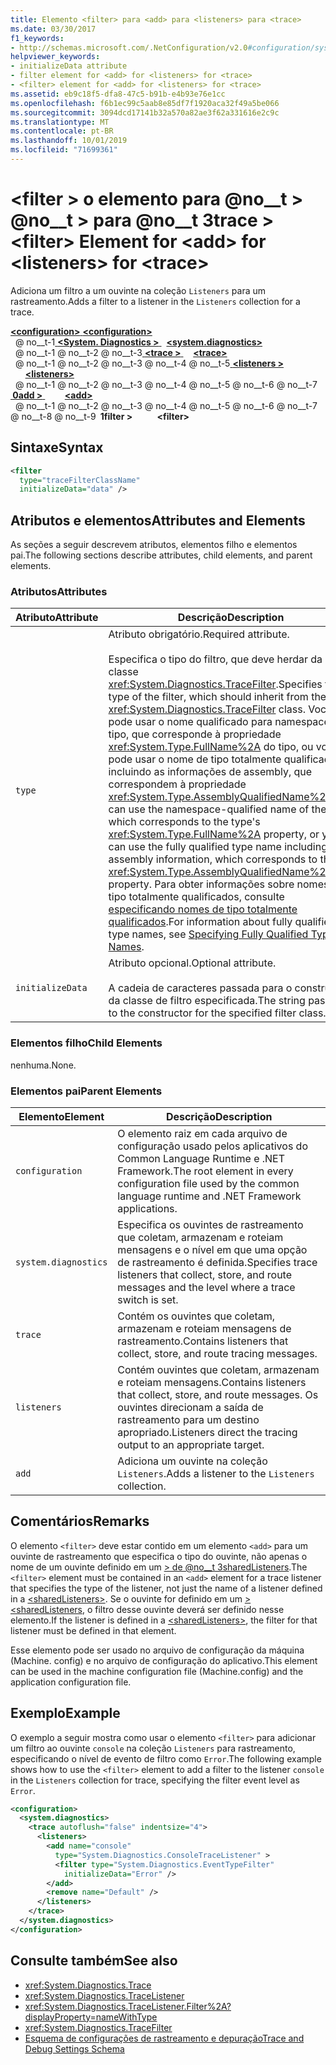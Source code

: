 ```yaml
---
title: Elemento <filter> para <add> para <listeners> para <trace>
ms.date: 03/30/2017
f1_keywords:
- http://schemas.microsoft.com/.NetConfiguration/v2.0#configuration/system.diagnostics/trace/listeners/add/filter
helpviewer_keywords:
- initializeData attribute
- filter element for <add> for <listeners> for <trace>
- <filter> element for <add> for <listeners> for <trace>
ms.assetid: eb9c18f5-dfa8-47c5-b91b-e4b93e76e1cc
ms.openlocfilehash: f6b1ec99c5aab8e85df7f1920aca32f49a5be066
ms.sourcegitcommit: 3094dcd17141b32a570a82ae3f62a331616e2c9c
ms.translationtype: MT
ms.contentlocale: pt-BR
ms.lasthandoff: 10/01/2019
ms.locfileid: "71699361"
---
```

# <a name="filter-element-for-add-for-listeners-for-trace"></a><span data-ttu-id="aabc0-102">\<filter > o elemento para @no__t > @no__t > para @no__t 3trace ></span><span class="sxs-lookup"><span data-stu-id="aabc0-102">\<filter> Element for \<add> for \<listeners> for \<trace></span></span>
<span data-ttu-id="aabc0-103">Adiciona um filtro a um ouvinte na coleção `Listeners` para um rastreamento.</span><span class="sxs-lookup"><span data-stu-id="aabc0-103">Adds a filter to a listener in the `Listeners` collection for a trace.</span></span>  
  
[<span data-ttu-id="aabc0-104"> **\<configuration>** </span><span class="sxs-lookup"><span data-stu-id="aabc0-104">**\<configuration>**</span></span>](../configuration-element.md)  
<span data-ttu-id="aabc0-105">&nbsp; @ no__t-1[ **\<System. Diagnostics >** ](system-diagnostics-element.md)</span><span class="sxs-lookup"><span data-stu-id="aabc0-105">&nbsp;&nbsp;[**\<system.diagnostics>**](system-diagnostics-element.md)</span></span>  
<span data-ttu-id="aabc0-106">&nbsp; @ no__t-1 @ no__t-2 @ no__t-3[ **\<trace >** ](trace-element.md)</span><span class="sxs-lookup"><span data-stu-id="aabc0-106">&nbsp;&nbsp;&nbsp;&nbsp;[**\<trace>**](trace-element.md)</span></span>  
<span data-ttu-id="aabc0-107">&nbsp; @ no__t-1 @ no__t-2 @ no__t-3 @ no__t-4 @ no__t-5[ **\<listeners >** ](listeners-element-for-trace.md)</span><span class="sxs-lookup"><span data-stu-id="aabc0-107">&nbsp;&nbsp;&nbsp;&nbsp;&nbsp;&nbsp;[**\<listeners>**](listeners-element-for-trace.md)</span></span>  
<span data-ttu-id="aabc0-108">&nbsp; @ no__t-1 @ no__t-2 @ no__t-3 @ no__t-4 @ no__t-5 @ no__t-6 @ no__t-7[ **&nbsp;0add >** ](add-element-for-listeners-for-trace.md)</span><span class="sxs-lookup"><span data-stu-id="aabc0-108">&nbsp;&nbsp;&nbsp;&nbsp;&nbsp;&nbsp;&nbsp;&nbsp;[**\<add>**](add-element-for-listeners-for-trace.md)</span></span>  
<span data-ttu-id="aabc0-109">&nbsp; @ no__t-1 @ no__t-2 @ no__t-3 @ no__t-4 @ no__t-5 @ no__t-6 @ no__t-7 @ no__t-8 @ no__t-9 **&nbsp;1filter >**</span><span class="sxs-lookup"><span data-stu-id="aabc0-109">&nbsp;&nbsp;&nbsp;&nbsp;&nbsp;&nbsp;&nbsp;&nbsp;&nbsp;&nbsp;**\<filter>**</span></span>  
  
## <a name="syntax"></a><span data-ttu-id="aabc0-110">Sintaxe</span><span class="sxs-lookup"><span data-stu-id="aabc0-110">Syntax</span></span>  
  
```xml  
<filter   
  type="traceFilterClassName"   
  initializeData="data" />  
```  
  
## <a name="attributes-and-elements"></a><span data-ttu-id="aabc0-111">Atributos e elementos</span><span class="sxs-lookup"><span data-stu-id="aabc0-111">Attributes and Elements</span></span>  
 <span data-ttu-id="aabc0-112">As seções a seguir descrevem atributos, elementos filho e elementos pai.</span><span class="sxs-lookup"><span data-stu-id="aabc0-112">The following sections describe attributes, child elements, and parent elements.</span></span>  
  
### <a name="attributes"></a><span data-ttu-id="aabc0-113">Atributos</span><span class="sxs-lookup"><span data-stu-id="aabc0-113">Attributes</span></span>  
  
|<span data-ttu-id="aabc0-114">Atributo</span><span class="sxs-lookup"><span data-stu-id="aabc0-114">Attribute</span></span>|<span data-ttu-id="aabc0-115">Descrição</span><span class="sxs-lookup"><span data-stu-id="aabc0-115">Description</span></span>|  
|---------------|-----------------|  
|`type`|<span data-ttu-id="aabc0-116">Atributo obrigatório.</span><span class="sxs-lookup"><span data-stu-id="aabc0-116">Required attribute.</span></span><br /><br /> <span data-ttu-id="aabc0-117">Especifica o tipo do filtro, que deve herdar da classe <xref:System.Diagnostics.TraceFilter>.</span><span class="sxs-lookup"><span data-stu-id="aabc0-117">Specifies the type of the filter, which should inherit from the <xref:System.Diagnostics.TraceFilter> class.</span></span> <span data-ttu-id="aabc0-118">Você pode usar o nome qualificado para namespace do tipo, que corresponde à propriedade <xref:System.Type.FullName%2A> do tipo, ou você pode usar o nome de tipo totalmente qualificado, incluindo as informações de assembly, que correspondem à propriedade <xref:System.Type.AssemblyQualifiedName%2A>.</span><span class="sxs-lookup"><span data-stu-id="aabc0-118">You can use the namespace-qualified name of the type, which corresponds to the type's <xref:System.Type.FullName%2A> property, or you can use the fully qualified type name including the assembly information, which corresponds to the <xref:System.Type.AssemblyQualifiedName%2A> property.</span></span> <span data-ttu-id="aabc0-119">Para obter informações sobre nomes de tipo totalmente qualificados, consulte [especificando nomes de tipo totalmente qualificados](../../../reflection-and-codedom/specifying-fully-qualified-type-names.md).</span><span class="sxs-lookup"><span data-stu-id="aabc0-119">For information about fully qualified type names, see [Specifying Fully Qualified Type Names](../../../reflection-and-codedom/specifying-fully-qualified-type-names.md).</span></span>|  
|`initializeData`|<span data-ttu-id="aabc0-120">Atributo opcional.</span><span class="sxs-lookup"><span data-stu-id="aabc0-120">Optional attribute.</span></span><br /><br /> <span data-ttu-id="aabc0-121">A cadeia de caracteres passada para o construtor da classe de filtro especificada.</span><span class="sxs-lookup"><span data-stu-id="aabc0-121">The string passed to the constructor for the specified filter class.</span></span>|  
  
### <a name="child-elements"></a><span data-ttu-id="aabc0-122">Elementos filho</span><span class="sxs-lookup"><span data-stu-id="aabc0-122">Child Elements</span></span>  
 <span data-ttu-id="aabc0-123">nenhuma.</span><span class="sxs-lookup"><span data-stu-id="aabc0-123">None.</span></span>  
  
### <a name="parent-elements"></a><span data-ttu-id="aabc0-124">Elementos pai</span><span class="sxs-lookup"><span data-stu-id="aabc0-124">Parent Elements</span></span>  
  
|<span data-ttu-id="aabc0-125">Elemento</span><span class="sxs-lookup"><span data-stu-id="aabc0-125">Element</span></span>|<span data-ttu-id="aabc0-126">Descrição</span><span class="sxs-lookup"><span data-stu-id="aabc0-126">Description</span></span>|  
|-------------|-----------------|  
|`configuration`|<span data-ttu-id="aabc0-127">O elemento raiz em cada arquivo de configuração usado pelos aplicativos do Common Language Runtime e .NET Framework.</span><span class="sxs-lookup"><span data-stu-id="aabc0-127">The root element in every configuration file used by the common language runtime and .NET Framework applications.</span></span>|  
|`system.diagnostics`|<span data-ttu-id="aabc0-128">Especifica os ouvintes de rastreamento que coletam, armazenam e roteiam mensagens e o nível em que uma opção de rastreamento é definida.</span><span class="sxs-lookup"><span data-stu-id="aabc0-128">Specifies trace listeners that collect, store, and route messages and the level where a trace switch is set.</span></span>|  
|`trace`|<span data-ttu-id="aabc0-129">Contém os ouvintes que coletam, armazenam e roteiam mensagens de rastreamento.</span><span class="sxs-lookup"><span data-stu-id="aabc0-129">Contains listeners that collect, store, and route tracing messages.</span></span>|  
|`listeners`|<span data-ttu-id="aabc0-130">Contém ouvintes que coletam, armazenam e roteiam mensagens.</span><span class="sxs-lookup"><span data-stu-id="aabc0-130">Contains listeners that collect, store, and route messages.</span></span> <span data-ttu-id="aabc0-131">Os ouvintes direcionam a saída de rastreamento para um destino apropriado.</span><span class="sxs-lookup"><span data-stu-id="aabc0-131">Listeners direct the tracing output to an appropriate target.</span></span>|  
|`add`|<span data-ttu-id="aabc0-132">Adiciona um ouvinte na coleção `Listeners`.</span><span class="sxs-lookup"><span data-stu-id="aabc0-132">Adds a listener to the `Listeners` collection.</span></span>|  
  
## <a name="remarks"></a><span data-ttu-id="aabc0-133">Comentários</span><span class="sxs-lookup"><span data-stu-id="aabc0-133">Remarks</span></span>  
 <span data-ttu-id="aabc0-134">O elemento `<filter>` deve estar contido em um elemento `<add>` para um ouvinte de rastreamento que especifica o tipo do ouvinte, não apenas o nome de um ouvinte definido em um [> de @no__t 3sharedListeners](sharedlisteners-element.md).</span><span class="sxs-lookup"><span data-stu-id="aabc0-134">The `<filter>` element must be contained in an `<add>` element for a trace listener that specifies the type of the listener, not just the name of a listener defined in a [\<sharedListeners>](sharedlisteners-element.md).</span></span> <span data-ttu-id="aabc0-135">Se o ouvinte for definido em um [> \<sharedListeners](sharedlisteners-element.md), o filtro desse ouvinte deverá ser definido nesse elemento.</span><span class="sxs-lookup"><span data-stu-id="aabc0-135">If the listener is defined in a [\<sharedListeners>](sharedlisteners-element.md), the filter for that listener must be defined in that element.</span></span>  
  
 <span data-ttu-id="aabc0-136">Esse elemento pode ser usado no arquivo de configuração da máquina (Machine. config) e no arquivo de configuração do aplicativo.</span><span class="sxs-lookup"><span data-stu-id="aabc0-136">This element can be used in the machine configuration file (Machine.config) and the application configuration file.</span></span>  
  
## <a name="example"></a><span data-ttu-id="aabc0-137">Exemplo</span><span class="sxs-lookup"><span data-stu-id="aabc0-137">Example</span></span>  
 <span data-ttu-id="aabc0-138">O exemplo a seguir mostra como usar o elemento `<filter>` para adicionar um filtro ao ouvinte `console` na coleção `Listeners` para rastreamento, especificando o nível de evento de filtro como `Error`.</span><span class="sxs-lookup"><span data-stu-id="aabc0-138">The following example shows how to use the `<filter>` element to add a filter to the listener `console` in the `Listeners` collection for trace, specifying the filter event level as `Error`.</span></span>  
  
```xml  
<configuration>  
  <system.diagnostics>  
    <trace autoflush="false" indentsize="4">  
      <listeners>  
        <add name="console"   
          type="System.Diagnostics.ConsoleTraceListener" >  
          <filter type="System.Diagnostics.EventTypeFilter"   
            initializeData="Error" />  
        </add>  
        <remove name="Default" />  
      </listeners>  
    </trace>  
  </system.diagnostics>  
</configuration>  
```  
  
## <a name="see-also"></a><span data-ttu-id="aabc0-139">Consulte também</span><span class="sxs-lookup"><span data-stu-id="aabc0-139">See also</span></span>

- <xref:System.Diagnostics.Trace>
- <xref:System.Diagnostics.TraceListener>
- <xref:System.Diagnostics.TraceListener.Filter%2A?displayProperty=nameWithType>
- <xref:System.Diagnostics.TraceFilter>
- [<span data-ttu-id="aabc0-140">Esquema de configurações de rastreamento e depuração</span><span class="sxs-lookup"><span data-stu-id="aabc0-140">Trace and Debug Settings Schema</span></span>](index.md)
